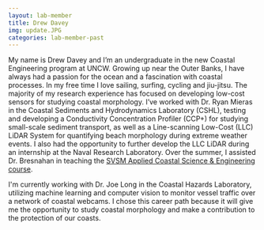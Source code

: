 ```yaml
---
layout: lab-member
title: Drew Davey
img: update.JPG
categories: lab-member-past
---
```


My name is Drew Davey and I’m an undergraduate in the new Coastal Engineering program at UNCW. Growing up near the Outer Banks, I have always had a passion for the ocean and a fascination with coastal processes. In my free time I love sailing, surfing, cycling and jiu-jitsu. The majority of my research experience has focused on developing low-cost sensors for studying coastal morphology. I’ve worked with Dr. Ryan Mieras in the Coastal Sediments and Hydrodynamics Laboratory (CSHL), testing and developing a Conductivity Concentration Profiler (CCP+) for studying small-scale sediment transport, as well as a Line-scanning Low-Cost (LLC) LiDAR System for quantifying beach morphology during extreme weather events. I also had the opportunity to further develop the LLC LiDAR during an internship at the Naval Research Laboratory. Over the summer, I assisted Dr. Bresnahan in teaching the [SVSM Applied Coastal Science & Engineering course](../SVSM_Coastal). 

I'm currently working with Dr. Joe Long in the Coastal Hazards Laboratory, utilizing machine learning and computer vision to monitor vessel traffic over a network of coastal webcams. I chose this career path because it will give me the opportunity to study coastal morphology and make a contribution to the protection of our coasts.
